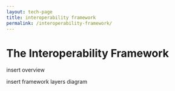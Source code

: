 ```yaml
---
layout: tech-page
title: interoperability framework
permalink: /interoperability-framework/
---
```


# The Interoperability Framework

insert overview

insert framework layers diagram

